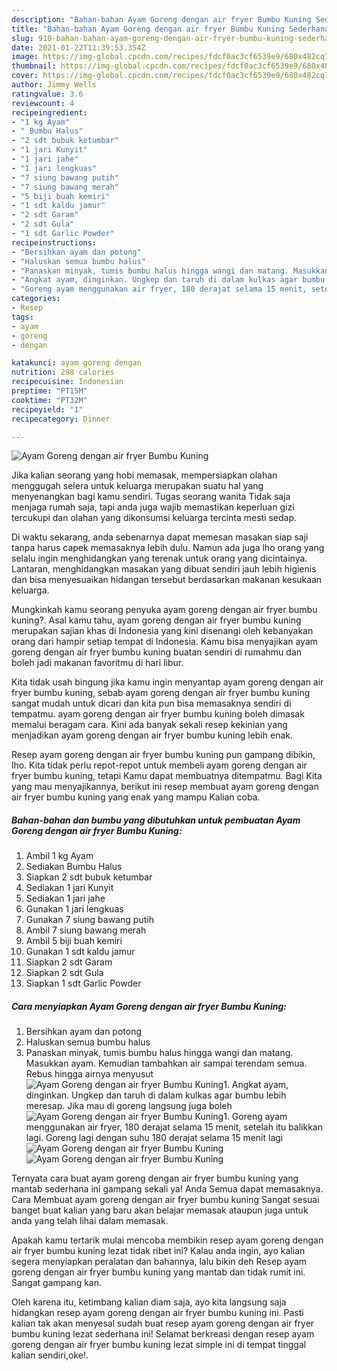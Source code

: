 ```yaml
---
description: "Bahan-bahan Ayam Goreng dengan air fryer Bumbu Kuning Sederhana Untuk Jualan"
title: "Bahan-bahan Ayam Goreng dengan air fryer Bumbu Kuning Sederhana Untuk Jualan"
slug: 910-bahan-bahan-ayam-goreng-dengan-air-fryer-bumbu-kuning-sederhana-untuk-jualan
date: 2021-01-22T11:39:53.354Z
image: https://img-global.cpcdn.com/recipes/fdcf0ac3cf6539e9/680x482cq70/ayam-goreng-dengan-air-fryer-bumbu-kuning-foto-resep-utama.jpg
thumbnail: https://img-global.cpcdn.com/recipes/fdcf0ac3cf6539e9/680x482cq70/ayam-goreng-dengan-air-fryer-bumbu-kuning-foto-resep-utama.jpg
cover: https://img-global.cpcdn.com/recipes/fdcf0ac3cf6539e9/680x482cq70/ayam-goreng-dengan-air-fryer-bumbu-kuning-foto-resep-utama.jpg
author: Jimmy Wells
ratingvalue: 3.6
reviewcount: 4
recipeingredient:
- "1 kg Ayam"
- " Bumbu Halus"
- "2 sdt bubuk ketumbar"
- "1 jari Kunyit"
- "1 jari jahe"
- "1 jari lengkuas"
- "7 siung bawang putih"
- "7 siung bawang merah"
- "5 biji buah kemiri"
- "1 sdt kaldu jamur"
- "2 sdt Garam"
- "2 sdt Gula"
- "1 sdt Garlic Powder"
recipeinstructions:
- "Bersihkan ayam dan potong"
- "Haluskan semua bumbu halus"
- "Panaskan minyak, tumis bumbu halus hingga wangi dan matang. Masukkan ayam. Kemudian tambahkan air sampai terendam semua. Rebus hingga airnya menyusut"
- "Angkat ayam, dinginkan. Ungkep dan taruh di dalam kulkas agar bumbu lebih meresap. Jika mau di goreng langsung juga boleh"
- "Goreng ayam menggunakan air fryer, 180 derajat selama 15 menit, setelah itu balikkan lagi. Goreng lagi dengan suhu 180 derajat selama 15 menit lagi"
categories:
- Resep
tags:
- ayam
- goreng
- dengan

katakunci: ayam goreng dengan 
nutrition: 298 calories
recipecuisine: Indonesian
preptime: "PT15M"
cooktime: "PT32M"
recipeyield: "1"
recipecategory: Dinner

---
```



![Ayam Goreng dengan air fryer Bumbu Kuning](https://img-global.cpcdn.com/recipes/fdcf0ac3cf6539e9/680x482cq70/ayam-goreng-dengan-air-fryer-bumbu-kuning-foto-resep-utama.jpg)

Jika kalian seorang yang hobi memasak, mempersiapkan olahan menggugah selera untuk keluarga merupakan suatu hal yang menyenangkan bagi kamu sendiri. Tugas seorang  wanita Tidak saja menjaga rumah saja, tapi anda juga wajib memastikan keperluan gizi tercukupi dan olahan yang dikonsumsi keluarga tercinta mesti sedap.

Di waktu  sekarang, anda sebenarnya dapat memesan masakan siap saji tanpa harus capek memasaknya lebih dulu. Namun ada juga lho orang yang selalu ingin menghidangkan yang terenak untuk orang yang dicintainya. Lantaran, menghidangkan masakan yang dibuat sendiri jauh lebih higienis dan bisa menyesuaikan hidangan tersebut berdasarkan makanan kesukaan keluarga. 



Mungkinkah kamu seorang penyuka ayam goreng dengan air fryer bumbu kuning?. Asal kamu tahu, ayam goreng dengan air fryer bumbu kuning merupakan sajian khas di Indonesia yang kini disenangi oleh kebanyakan orang dari hampir setiap tempat di Indonesia. Kamu bisa menyajikan ayam goreng dengan air fryer bumbu kuning buatan sendiri di rumahmu dan boleh jadi makanan favoritmu di hari libur.

Kita tidak usah bingung jika kamu ingin menyantap ayam goreng dengan air fryer bumbu kuning, sebab ayam goreng dengan air fryer bumbu kuning sangat mudah untuk dicari dan kita pun bisa memasaknya sendiri di tempatmu. ayam goreng dengan air fryer bumbu kuning boleh dimasak memalui beragam cara. Kini ada banyak sekali resep kekinian yang menjadikan ayam goreng dengan air fryer bumbu kuning lebih enak.

Resep ayam goreng dengan air fryer bumbu kuning pun gampang dibikin, lho. Kita tidak perlu repot-repot untuk membeli ayam goreng dengan air fryer bumbu kuning, tetapi Kamu dapat membuatnya ditempatmu. Bagi Kita yang mau menyajikannya, berikut ini resep membuat ayam goreng dengan air fryer bumbu kuning yang enak yang mampu Kalian coba.

<!--inarticleads1-->

##### Bahan-bahan dan bumbu yang dibutuhkan untuk pembuatan Ayam Goreng dengan air fryer Bumbu Kuning:

1. Ambil 1 kg Ayam
1. Sediakan  Bumbu Halus
1. Siapkan 2 sdt bubuk ketumbar
1. Sediakan 1 jari Kunyit
1. Sediakan 1 jari jahe
1. Gunakan 1 jari lengkuas
1. Gunakan 7 siung bawang putih
1. Ambil 7 siung bawang merah
1. Ambil 5 biji buah kemiri
1. Gunakan 1 sdt kaldu jamur
1. Siapkan 2 sdt Garam
1. Siapkan 2 sdt Gula
1. Siapkan 1 sdt Garlic Powder




<!--inarticleads2-->

##### Cara menyiapkan Ayam Goreng dengan air fryer Bumbu Kuning:

1. Bersihkan ayam dan potong
1. Haluskan semua bumbu halus
1. Panaskan minyak, tumis bumbu halus hingga wangi dan matang. Masukkan ayam. Kemudian tambahkan air sampai terendam semua. Rebus hingga airnya menyusut
<img src="//assets-global.cpcdn.com/assets/icons/button_play-2c75c40dde080a61004c1f40b05d8f140eaff45d7e9e6481dc71c63d2e7c4909.png" alt="Ayam Goreng dengan air fryer Bumbu Kuning">1. Angkat ayam, dinginkan. Ungkep dan taruh di dalam kulkas agar bumbu lebih meresap. Jika mau di goreng langsung juga boleh
<img src="//assets-global.cpcdn.com/assets/icons/button_play-2c75c40dde080a61004c1f40b05d8f140eaff45d7e9e6481dc71c63d2e7c4909.png" alt="Ayam Goreng dengan air fryer Bumbu Kuning">1. Goreng ayam menggunakan air fryer, 180 derajat selama 15 menit, setelah itu balikkan lagi. Goreng lagi dengan suhu 180 derajat selama 15 menit lagi
<img src="//assets-global.cpcdn.com/assets/icons/button_play-2c75c40dde080a61004c1f40b05d8f140eaff45d7e9e6481dc71c63d2e7c4909.png" alt="Ayam Goreng dengan air fryer Bumbu Kuning"><img src="//assets-global.cpcdn.com/assets/icons/button_play-2c75c40dde080a61004c1f40b05d8f140eaff45d7e9e6481dc71c63d2e7c4909.png" alt="Ayam Goreng dengan air fryer Bumbu Kuning">



Ternyata cara buat ayam goreng dengan air fryer bumbu kuning yang mantab sederhana ini gampang sekali ya! Anda Semua dapat memasaknya. Cara Membuat ayam goreng dengan air fryer bumbu kuning Sangat sesuai banget buat kalian yang baru akan belajar memasak ataupun juga untuk anda yang telah lihai dalam memasak.

Apakah kamu tertarik mulai mencoba membikin resep ayam goreng dengan air fryer bumbu kuning lezat tidak ribet ini? Kalau anda ingin, ayo kalian segera menyiapkan peralatan dan bahannya, lalu bikin deh Resep ayam goreng dengan air fryer bumbu kuning yang mantab dan tidak rumit ini. Sangat gampang kan. 

Oleh karena itu, ketimbang kalian diam saja, ayo kita langsung saja hidangkan resep ayam goreng dengan air fryer bumbu kuning ini. Pasti kalian tak akan menyesal sudah buat resep ayam goreng dengan air fryer bumbu kuning lezat sederhana ini! Selamat berkreasi dengan resep ayam goreng dengan air fryer bumbu kuning lezat simple ini di tempat tinggal kalian sendiri,oke!.

